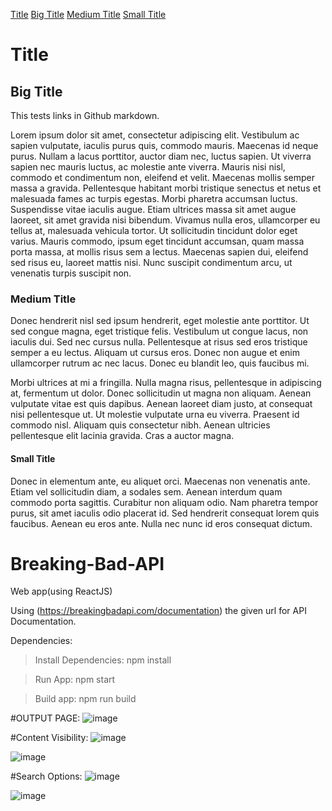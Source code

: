 [Title](#title)
[Big Title](#big-title)
[Medium Title](#medium-title) 
[Small Title](#small-title) 

# Title

## Big Title

This tests links in Github markdown.

Lorem ipsum dolor sit amet, consectetur adipiscing elit. Vestibulum ac sapien vulputate, iaculis purus quis, commodo mauris. Maecenas id neque purus. Nullam a lacus porttitor, auctor diam nec, luctus sapien. Ut viverra sapien nec mauris luctus, ac molestie ante viverra. Mauris nisi nisl, commodo et condimentum non, eleifend et velit. Maecenas mollis semper massa a gravida. Pellentesque habitant morbi tristique senectus et netus et malesuada fames ac turpis egestas. Morbi pharetra accumsan luctus. Suspendisse vitae iaculis augue. Etiam ultrices massa sit amet augue laoreet, sit amet gravida nisi bibendum. Vivamus nulla eros, ullamcorper eu tellus at, malesuada vehicula tortor. Ut sollicitudin tincidunt dolor eget varius. Mauris commodo, ipsum eget tincidunt accumsan, quam massa porta massa, at mollis risus sem a lectus. Maecenas sapien dui, eleifend sed risus eu, laoreet mattis nisi. Nunc suscipit condimentum arcu, ut venenatis turpis suscipit non.

### Medium Title

Donec hendrerit nisl sed ipsum hendrerit, eget molestie ante porttitor. Ut sed congue magna, eget tristique felis. Vestibulum ut congue lacus, non iaculis dui. Sed nec cursus nulla. Pellentesque at risus sed eros tristique semper a eu lectus. Aliquam ut cursus eros. Donec non augue et enim ullamcorper rutrum ac nec lacus. Donec eu blandit leo, quis faucibus mi.

Morbi ultrices at mi a fringilla. Nulla magna risus, pellentesque in adipiscing at, fermentum ut dolor. Donec sollicitudin ut magna non aliquam. Aenean vulputate vitae est quis dapibus. Aenean laoreet diam justo, at consequat nisi pellentesque ut. Ut molestie vulputate urna eu viverra. Praesent id commodo nisl. Aliquam quis consectetur nibh. Aenean ultricies pellentesque elit lacinia gravida. Cras a auctor magna.

#### Small Title

Donec in elementum ante, eu aliquet orci. Maecenas non venenatis ante. Etiam vel sollicitudin diam, a sodales sem. Aenean interdum quam commodo porta sagittis. Curabitur non aliquam odio. Nam pharetra tempor purus, sit amet iaculis odio placerat id. Sed hendrerit consequat lorem quis faucibus. Aenean eu eros ante. Nulla nec nunc id eros consequat dictum.



# Breaking-Bad-API

Web app(using ReactJS)

Using (https://breakingbadapi.com/documentation) the given url for API Documentation.


Dependencies:

>Install Dependencies:
>npm install

>Run App:
>npm start

>Build app:
>npm run build


#OUTPUT PAGE:
![image](https://user-images.githubusercontent.com/85288219/129155283-c96d060e-c098-4886-a266-1b42fdf6cae0.png)

#Content Visibility:
![image](https://user-images.githubusercontent.com/85288219/129155366-b596105d-19c0-45f5-afd6-6b69c3856ef8.png)

![image](https://user-images.githubusercontent.com/85288219/129155405-28ebbf43-f785-4425-98a2-decd3f11ae52.png)

#Search Options:
![image](https://user-images.githubusercontent.com/85288219/129155534-4e54898d-c5ed-4bce-bee3-7a4b516af991.png)

![image](https://user-images.githubusercontent.com/85288219/129155594-a726a74b-e5c7-4984-9a18-b7f198ef8a7f.png)

